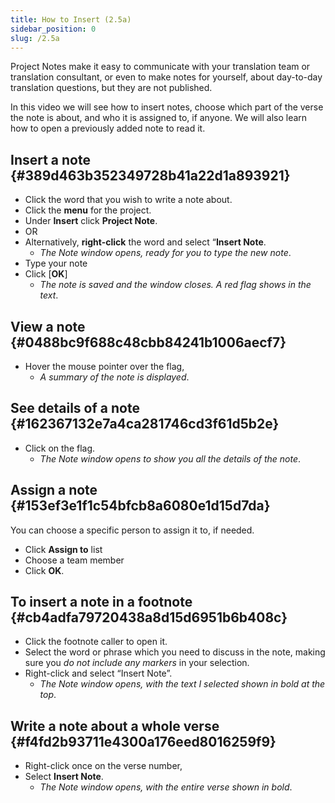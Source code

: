 ```yaml
---
title: How to Insert (2.5a)
sidebar_position: 0
slug: /2.5a
---
```




Project Notes make it easy to communicate with your translation team or translation consultant, or even to make notes for yourself, about day-to-day translation questions, but they are not published.


In this video we will see how to insert notes, choose which part of the verse the note is about, and who it is assigned to, if anyone. We will also learn how to open a previously added note to read it.


## Insert a note {#389d463b352349728b41a22d1a893921}

- Click the word that you wish to write a note about.
- Click the **menu** for the project.
- Under **Insert** click **Project Note**.
- OR
- Alternatively, **right-click** the word and select “**Insert Note**.
	- _The Note window opens, ready for you to type the new note_.
- Type your note
- Click [**OK**]
	- _The note is saved and the window closes. A red flag shows in the text_.

## View a note {#0488bc9f688c48cbb84241b1006aecf7}

- Hover the mouse pointer over the flag,
	- _A summary of the note is displayed_.

## See details of a note {#162367132e7a4ca281746cd3f61d5b2e}

- Click on the flag.
	- _The Note window opens to show you all the details of the note_.

## Assign a note {#153ef3e1f1c54bfcb8a6080e1d15d7da}


You can choose a specific person to assign it to, if needed.

- Click **Assign to** list
- Choose a team member
- Click **OK**.

## To insert a note in a footnote {#cb4adfa79720438a8d15d6951b6b408c}

- Click the footnote caller to open it.
- Select the word or phrase which you need to discuss in the note, making sure you _do not include any markers_ in your selection.
- Right-click and select “Insert Note”.
	- _The Note window opens, with the text I selected shown in bold at the top_.

## Write a note about a whole verse {#f4fd2b93711e4300a176eed8016259f9}

- Right-click once on the verse number,
- Select **Insert Note**.
	- _The Note window opens, with the entire verse shown in bold_.
